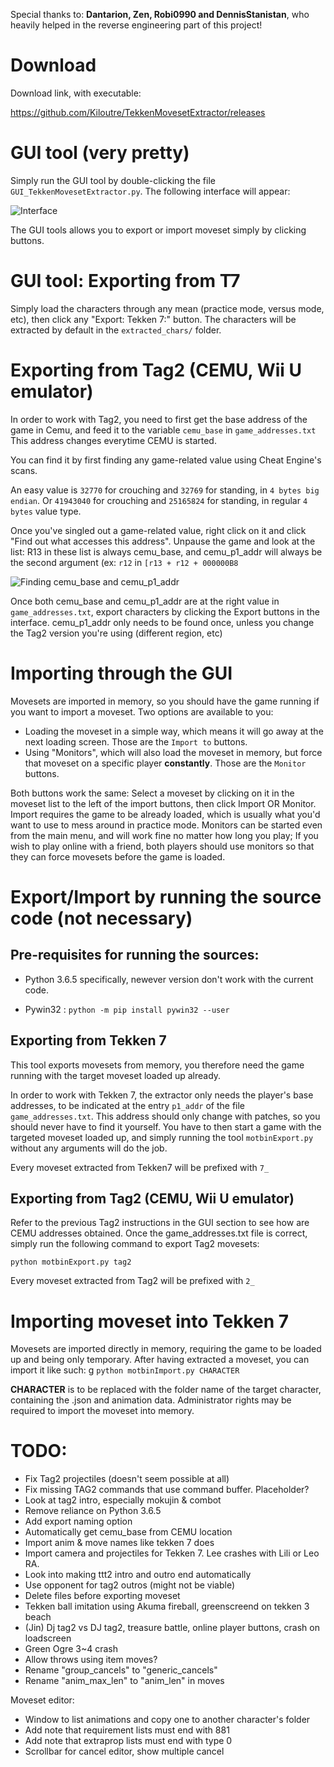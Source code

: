 Special thanks to: **Dantarion, Zen, Robi0990 and DennisStanistan**, who heavily helped in the reverse engineering part of this project!

# Download

Download link, with executable:

https://github.com/Kiloutre/TekkenMovesetExtractor/releases

# GUI tool (very pretty)

Simply run the GUI tool by double-clicking the file `GUI_TekkenMovesetExtractor.py`. The following interface will appear:

![Interface](https://pbs.twimg.com/media/EYt5eqXWoAEXQtI.png:large)

The GUI tools allows you to export or import moveset simply by clicking buttons.

# GUI tool: Exporting from T7

Simply load the characters through any mean (practice mode, versus mode, etc), then click any "Export: Tekken 7:" button.
The characters will be extracted by default in the `extracted_chars/` folder.


# Exporting from Tag2  (CEMU, Wii U emulator)

In order to work with Tag2, you need to first get the base address of the game in Cemu, and feed it to the variable `cemu_base` in `game_addresses.txt`
This address changes everytime CEMU is started.

You can find it by first finding any game-related value using Cheat Engine's scans.

An easy value is `32770` for crouching and `32769` for standing, in `4 bytes big endian`.
Or `41943040` for crouching and `25165824` for standing, in regular `4 bytes` value type.

Once you've singled out a game-related value, right click on it and click "Find out what accesses this address". Unpause the game and look at the list:
R13 in these list is always cemu_base, and cemu_p1_addr will always be the second argument (ex: `r12` in `[r13 + r12 + 000000B8`

![Finding cemu_base and cemu_p1_addr](https://i.imgur.com/jsgYLm2.png)

Once both cemu_base and cemu_p1_addr are at the right value in `game_addresses.txt`, export characters by clicking the Export buttons in the interface.
cemu_p1_addr only needs to be found once, unless you change the Tag2 version you're using (different region, etc)

# Importing through the GUI

Movesets are imported in memory, so you should have the game running if you want to import a moveset.
Two options are available to you:

- Loading the moveset in a simple way, which means it will go away at the next loading screen. Those are the `Import to` buttons.
- Using "Monitors", which will also load the moveset in memory, but force that moveset on a specific player **constantly**. Those are the `Monitor` buttons.

Both buttons work the same: Select a moveset by clicking on it in the moveset list to the left of the import buttons, then click Import OR Monitor.
Import requires the game to be already loaded, which is usually what you'd want to use to mess around in practice mode.
Monitors can be started even from the main menu, and will work fine no matter how long you play;
If you wish to play online with a friend, both players should use monitors so that they can force movesets before the game is loaded.


# Export/Import by running the source code (not necessary)

## Pre-requisites for running the sources:

- Python 3.6.5 specifically, newever version don't work with the current code.

- Pywin32 : `python -m pip install pywin32 --user`

## Exporting from Tekken 7
This tool exports movesets from memory, you therefore need the game running with the target moveset loaded up already.

In order to work with Tekken 7, the extractor only needs the player's base addresses, to be indicated at the entry `p1_addr` of the file `game_addresses.txt`.
This address should only change with patches, so you should never have to find it yourself.
You have to then start a game with the targeted moveset loaded up, and simply running the tool `motbinExport.py` without any arguments will do the job.

Every moveset extracted from Tekken7 will be prefixed with `7_`

## Exporting from Tag2 (CEMU, Wii U emulator)

Refer to the previous Tag2 instructions in the GUI section to see how are CEMU addresses obtained.
Once the game_addresses.txt file is correct, simply run the following command to export Tag2 movesets:

`python motbinExport.py tag2`

Every moveset extracted from Tag2 will be prefixed with `2_`

# Importing moveset into Tekken 7

Movesets are imported directly in memory, requiring the game to be loaded up and being only temporary.
After having extracted a moveset, you can import it like such:
g
`python motbinImport.py CHARACTER` 

**CHARACTER** is to be replaced with the folder name of the target character, containing the .json and animation data.
Administrator rights may be required to import the moveset into memory.

# TODO:

- Fix Tag2 projectiles (doesn't seem possible at all)
- Fix missing TAG2 commands that use command buffer. Placeholder?
- Look at tag2 intro, especially mokujin & combot
- Remove reliance on Python 3.6.5
- Add export naming option
- Automatically get cemu_base from CEMU location
- Import anim & move names like tekken 7 does
- Import camera and projectiles for Tekken 7. Lee crashes with Lili or Leo RA.
- Look into making ttt2 intro and outro end automatically
- Use opponent for tag2 outros (might not be viable)
- Delete files before exporting moveset
- Tekken ball imitation using Akuma fireball, greenscreend on tekken 3 beach
- (Jin) Dj tag2 vs DJ tag2, treasure battle, online player buttons, crash on loadscreen
- Green Ogre 3~4 crash
- Allow throws using item moves?
- Rename "group_cancels" to "generic_cancels"
- Rename "anim_max_len" to "anim_len" in moves

Moveset editor:
- Window to list animations and copy one to another character's folder
- Add note that requirement lists must end with 881
- Add note that extraprop lists must end with type 0
- Scrollbar for cancel editor, show multiple cancel
